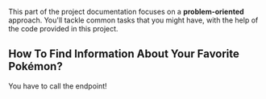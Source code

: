 This part of the project documentation focuses on a
**problem-oriented** approach. You'll tackle common
tasks that you might have, with the help of the code
provided in this project.

## How To Find Information About Your Favorite Pokémon?

You have to call the endpoint!
